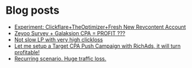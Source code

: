 # Blog posts
<!-- BLOG-POST-LIST:START -->
- [Experiment: Clickflare+TheOptimizer+Fresh New Revcontent Account](https://afflift.com/f/threads/experiment-clickflare-theoptimizer-fresh-new-revcontent-account.10545/)
- [Zeyoo Survey + Galaksion CPA = PROFIT ???](https://afflift.com/f/threads/zeyoo-survey-galaksion-cpa-profit.10574/)
- [Not slow LP with very high clickloss](https://afflift.com/f/threads/not-slow-lp-with-very-high-clickloss.10570/)
- [Let me setup a Target CPA Push Campaign with RichAds, it will turn profitable!](https://afflift.com/f/threads/let-me-setup-a-target-cpa-push-campaign-with-richads-it-will-turn-profitable.10579/)
- [Recurring scenario. Huge traffic loss.](https://afflift.com/f/threads/recurring-scenario-huge-traffic-loss.10522/)
<!-- BLOG-POST-LIST:END -->
